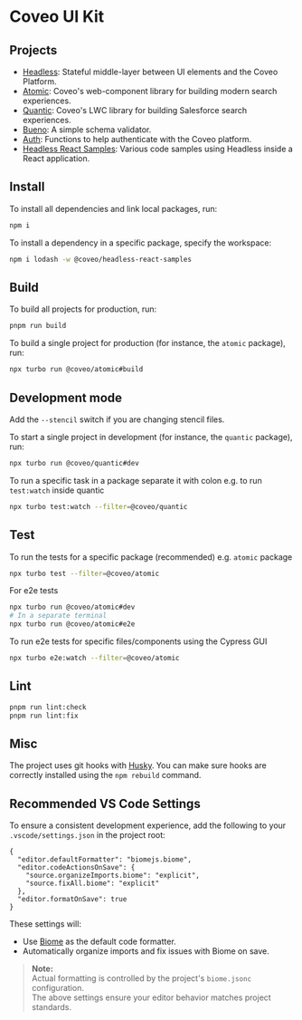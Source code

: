 # Coveo UI Kit

## Projects

- [Headless](packages/headless): Stateful middle-layer between UI elements and the Coveo Platform.
- [Atomic](packages/atomic): Coveo's web-component library for building modern search experiences.
- [Quantic](packages/quantic): Coveo's LWC library for building Salesforce search experiences.
- [Bueno](packages/bueno): A simple schema validator.
- [Auth](packages/auth): Functions to help authenticate with the Coveo platform.
- [Headless React Samples](packages/samples/headless-react): Various code samples using Headless inside a React application.

## Install

To install all dependencies and link local packages, run:

```sh
npm i
```

To install a dependency in a specific package, specify the workspace:

```sh
npm i lodash -w @coveo/headless-react-samples
```

## Build

To build all projects for production, run:

```sh
pnpm run build
```

To build a single project for production (for instance, the `atomic` package), run:

```sh
npx turbo run @coveo/atomic#build
```

## Development mode

Add the `--stencil` switch if you are changing stencil files.

To start a single project in development (for instance, the `quantic` package), run:

```sh
npx turbo run @coveo/quantic#dev
```

To run a specific task in a package separate it with colon e.g. to run `test:watch` inside quantic

```sh
npx turbo test:watch --filter=@coveo/quantic
```

## Test

To run the tests for a specific package (recommended) e.g. `atomic` package

```sh
npx turbo test --filter=@coveo/atomic
```

For e2e tests

```sh
npx turbo run @coveo/atomic#dev
# In a separate terminal
npx turbo run @coveo/atomic#e2e
```

To run e2e tests for specific files/components using the Cypress GUI

```sh
npx turbo e2e:watch --filter=@coveo/atomic
```

## Lint

```sh
pnpm run lint:check
pnpm run lint:fix
```

## Misc

The project uses git hooks with [Husky](https://www.npmjs.com/package/husky). You can make sure hooks are correctly installed using the `npm rebuild` command.

## Recommended VS Code Settings

To ensure a consistent development experience, add the following to your `.vscode/settings.json` in the project root:

```jsonc
{
  "editor.defaultFormatter": "biomejs.biome",
  "editor.codeActionsOnSave": {
    "source.organizeImports.biome": "explicit",
    "source.fixAll.biome": "explicit"
  },
  "editor.formatOnSave": true
}
```

These settings will:
- Use [Biome](https://marketplace.visualstudio.com/items?itemName=biomejs.biome) as the default code formatter.
- Automatically organize imports and fix issues with Biome on save.

> **Note:**  
> Actual formatting is controlled by the project's `biome.jsonc` configuration.  
> The above settings ensure your editor behavior matches project standards.
